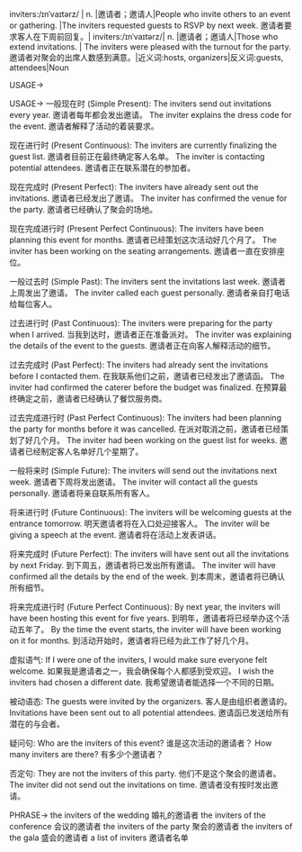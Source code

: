 inviters:/ɪnˈvaɪtərz/ | n. |邀请者；邀请人|People who invite others to an event or gathering. |The inviters requested guests to RSVP by next week. 邀请者要求客人在下周前回复。|
inviters:/ɪnˈvaɪtərz/| n. |邀请者；邀请人|Those who extend invitations. | The inviters were pleased with the turnout for the party. 邀请者对聚会的出席人数感到满意。|近义词:hosts, organizers|反义词:guests, attendees|Noun

USAGE->

USAGE->
一般现在时 (Simple Present):
The inviters send out invitations every year. 邀请者每年都会发出邀请。
The inviter explains the dress code for the event. 邀请者解释了活动的着装要求。

现在进行时 (Present Continuous):
The inviters are currently finalizing the guest list. 邀请者目前正在最终确定客人名单。
The inviter is contacting potential attendees.  邀请者正在联系潜在的参加者。

现在完成时 (Present Perfect):
The inviters have already sent out the invitations. 邀请者已经发出了邀请。
The inviter has confirmed the venue for the party. 邀请者已经确认了聚会的场地。

现在完成进行时 (Present Perfect Continuous):
The inviters have been planning this event for months. 邀请者已经策划这次活动好几个月了。
The inviter has been working on the seating arrangements. 邀请者一直在安排座位。

一般过去时 (Simple Past):
The inviters sent the invitations last week.  邀请者上周发出了邀请。
The inviter called each guest personally.  邀请者亲自打电话给每位客人。

过去进行时 (Past Continuous):
The inviters were preparing for the party when I arrived. 当我到达时，邀请者正在准备派对。
The inviter was explaining the details of the event to the guests. 邀请者正在向客人解释活动的细节。

过去完成时 (Past Perfect):
The inviters had already sent the invitations before I contacted them. 在我联系他们之前，邀请者已经发出了邀请函。
The inviter had confirmed the caterer before the budget was finalized. 在预算最终确定之前，邀请者已经确认了餐饮服务商。


过去完成进行时 (Past Perfect Continuous):
The inviters had been planning the party for months before it was cancelled. 在派对取消之前，邀请者已经策划了好几个月。
The inviter had been working on the guest list for weeks.  邀请者已经制定客人名单好几个星期了。

一般将来时 (Simple Future):
The inviters will send out the invitations next week.  邀请者下周将发出邀请。
The inviter will contact all the guests personally.  邀请者将亲自联系所有客人。

将来进行时 (Future Continuous):
The inviters will be welcoming guests at the entrance tomorrow. 明天邀请者将在入口处迎接客人。
The inviter will be giving a speech at the event. 邀请者将在活动上发表讲话。


将来完成时 (Future Perfect):
The inviters will have sent out all the invitations by next Friday.  到下周五，邀请者将已发出所有邀请。
The inviter will have confirmed all the details by the end of the week. 到本周末，邀请者将已确认所有细节。

将来完成进行时 (Future Perfect Continuous):
By next year, the inviters will have been hosting this event for five years. 到明年，邀请者将已经举办这个活动五年了。
By the time the event starts, the inviter will have been working on it for months.  到活动开始时，邀请者将已经为此工作了好几个月。

虚拟语气:
If I were one of the inviters, I would make sure everyone felt welcome. 如果我是邀请者之一，我会确保每个人都感到受欢迎。
I wish the inviters had chosen a different date. 我希望邀请者能选择一个不同的日期。

被动语态:
The guests were invited by the organizers. 客人是由组织者邀请的。
Invitations have been sent out to all potential attendees. 邀请函已发送给所有潜在的与会者。


疑问句:
Who are the inviters of this event? 谁是这次活动的邀请者？
How many inviters are there? 有多少个邀请者？

否定句:
They are not the inviters of this party. 他们不是这个聚会的邀请者。
The inviter did not send out the invitations on time. 邀请者没有按时发出邀请。

PHRASE->
the inviters of the wedding 婚礼的邀请者
the inviters of the conference  会议的邀请者
the inviters of the party  聚会的邀请者
the inviters of the gala  盛会的邀请者
a list of inviters  邀请者名单
